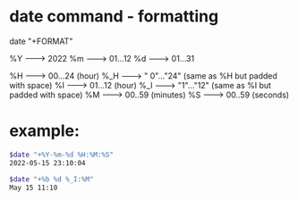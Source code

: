 # date command - formatting

date "+FORMAT"

%Y ---> 2022
%m ---> 01...12
%d ---> 01...31

%H ---> 00...24 (hour)
%_H ---> " 0"..."24" (same as %H but padded with space)
%I ---> 01...12 (hour)
%_I ---> "1"..."12" (same as %I but padded with space)
%M ---> 00..59 (minutes)
%S ---> 00..59 (seconds)


# example:
```bash
$date "+%Y-%m-%d %H:%M:%S"
2022-05-15 23:10:04

$date "+%b %d %_I:%M"
May 15 11:10
```
